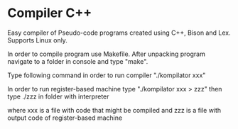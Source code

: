 # Compiler C++
Easy compiler of Pseudo-code programs created using C++, Bison and Lex. Supports Linux only.

In order to compile program use Makefile. After unpacking program navigate to a folder in console and type "make".

Type following command in order to run compiler "./kompilator xxx"

In order to run register-based machine type "./kompilator xxx > zzz"
then type ./zzz in folder with interpreter

where xxx is a file with code that might be compiled and zzz is a file with output code of register-based machine

